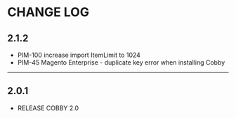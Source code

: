 # CHANGE LOG

## 2.1.2
- PIM-100 increase import ItemLimit to 1024
- PIM-45 Magento Enterprise - duplicate key error when installing Cobby
---
## 2.0.1
- RELEASE COBBY 2.0